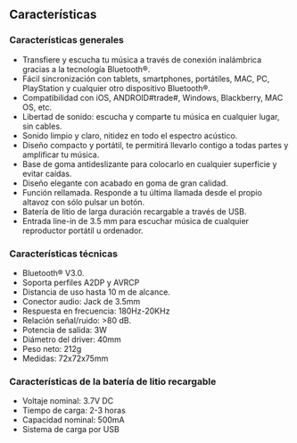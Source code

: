 ## Características

### Características generales

* Transfiere y escucha tu música a través de conexión inalámbrica gracias a la tecnología Bluetooth®.
* Fácil sincronización con tablets, smartphones, portátiles, MAC, PC, PlayStation y cualquier otro dispositivo Bluetooth®.
* Compatibilidad con iOS, ANDROID#trade#, Windows, Blackberry, MAC OS, etc.
* Libertad de sonido: escucha y comparte tu música en cualquier lugar, sin cables.
* Sonido limpio y claro, nitidez en todo el espectro acústico. 
* Diseño compacto y portátil, te permitirá llevarlo contigo a todas partes y amplificar tu música.
* Base de goma antideslizante para colocarlo en cualquier superficie y evitar caídas.
* Diseño elegante con acabado en goma de gran calidad.
* Función rellamada. Responde a tu última llamada desde el propio altavoz con sólo pulsar un botón.
* Batería de litio de larga duración recargable a través de USB.
* Entrada line-in de 3.5 mm para escuchar música de cualquier reproductor portátil u ordenador.

### Características técnicas

* Bluetooth® V3.0. 
* Soporta perfiles A2DP y AVRCP
* Distancia de uso hasta 10 m de alcance.
* Conector audio: Jack de 3.5mm
* Respuesta en frecuencia: 180Hz-20KHz
* Relación señal/ruido: >80 dB.
* Potencia de salida: 3W
* Diámetro del driver: 40mm
* Peso neto: 212g
* Medidas: 72x72x75mm

### Características de la batería de litio recargable
* Voltaje nominal: 3.7V DC
* Tiempo de carga: 2-3 horas
* Capacidad nominal: 500mA
* Sistema de carga por USB
